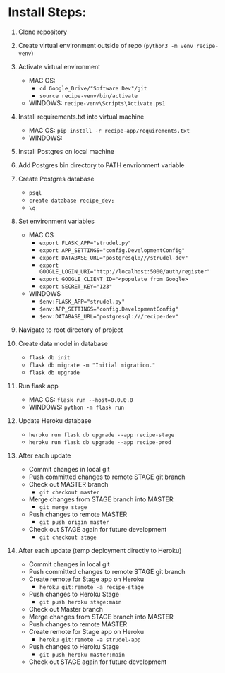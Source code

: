 # Install Steps:

1. Clone repository
2. Create virtual environment outside of repo (```python3 -m venv recipe-venv```)
3. Activate virtual environment
    * MAC OS: 
        * ```cd Google_Drive/"Software Dev"/git```
        * ```source recipe-venv/bin/activate```
    * WINDOWS: ```recipe-venv\Scripts\Activate.ps1```
4. Install requirements.txt into virtual machine
    * MAC OS: ```pip install -r recipe-app/requirements.txt```
    * WINDOWS:
5. Install Postgres on local machine
5. Add Postgres bin directory to PATH envrionment variable
6. Create Postgres database
    * ```psql```
    * ```create database recipe_dev;```
    * ```\q```
7. Set environment variables
    * MAC OS
        * ```export FLASK_APP="strudel.py"```
        * ```export APP_SETTINGS="config.DevelopmentConfig"```
        * ```export DATABASE_URL="postgresql:///strudel-dev"```
        * ```export GOOGLE_LOGIN_URI="http://localhost:5000/auth/register"```
        * ```export GOOGLE_CLIENT_ID="<populate from Google>```
        * ```export SECRET_KEY="123"```
    * WINDOWS
        * ```$env:FLASK_APP="strudel.py"```
        * ```$env:APP_SETTINGS="config.DevelopmentConfig"```
        * ```$env:DATABASE_URL="postgresql:///recipe-dev"```
8. Navigate to root directory of project
9. Create data model in database
    * ```flask db init```
    * ```flask db migrate -m "Initial migration."```
    * ```flask db upgrade```
10. Run flask app
    * MAC OS: ```flask run --host=0.0.0.0```
    * WINDOWS: ```python -m flask run```
11. Update Heroku database
    * ``` heroku run flask db upgrade --app recipe-stage ```
    * ``` heroku run flask db upgrade --app recipe-prod ```
12. After each update
    * Commit changes in local git
    * Push committed changes to remote STAGE git branch
    * Check out MASTER branch
        * ``` git checkout master ```
    * Merge changes from STAGE branch into MASTER
        * ``` git merge stage ```
    * Push changes to remote MASTER
        * ``` git push origin master ```
    * Check out STAGE again for future development
        * ``` git checkout stage ```

13. After each update (temp deployment directly to Heroku)
    * Commit changes in local git
    * Push committed changes to remote STAGE git branch
    * Create remote for Stage app on Heroku
        * ``` heroku git:remote -a recipe-stage ```
    * Push changes to Heroku Stage
        * ``` git push heroku stage:main ```
    * Check out Master branch
    * Merge changes from STAGE branch into MASTER
    * Push changes to remote MASTER
    * Create remote for Stage app on Heroku
        * ``` heroku git:remote -a strudel-app ```
    * Push changes to Heroku Stage
        * ``` git push heroku master:main ```
    * Check out STAGE again for future development

